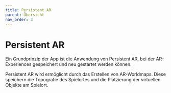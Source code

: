 ```yaml
---
title: Persistent AR
parent: Übersicht
nav_order: 3
---
```


# Persistent AR

Ein Grundprinzip der App ist die Anwendung von Persistent AR, bei der AR-Experiences gespeichert und neu gestartet werden können.

Persistent AR wird ermöglicht durch das Erstellen von AR-Worldmaps. Diese speichern die Topografie des Spielortes und die Platzierung der virtuellen Objekte am Spielort.
